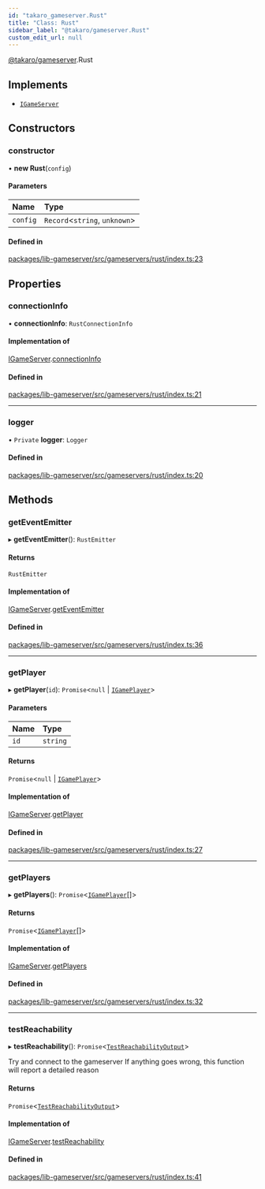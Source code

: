 ```yaml
---
id: "takaro_gameserver.Rust"
title: "Class: Rust"
sidebar_label: "@takaro/gameserver.Rust"
custom_edit_url: null
---
```


[@takaro/gameserver](../modules/takaro_gameserver.md).Rust

## Implements

- [`IGameServer`](../interfaces/takaro_gameserver.IGameServer.md)

## Constructors

### constructor

• **new Rust**(`config`)

#### Parameters

| Name | Type |
| :------ | :------ |
| `config` | `Record`<`string`, `unknown`\> |

#### Defined in

[packages/lib-gameserver/src/gameservers/rust/index.ts:23](https://github.com/niekcandaele/Takaro/blob/91fb19b/packages/lib-gameserver/src/gameservers/rust/index.ts#L23)

## Properties

### connectionInfo

• **connectionInfo**: `RustConnectionInfo`

#### Implementation of

[IGameServer](../interfaces/takaro_gameserver.IGameServer.md).[connectionInfo](../interfaces/takaro_gameserver.IGameServer.md#connectioninfo)

#### Defined in

[packages/lib-gameserver/src/gameservers/rust/index.ts:21](https://github.com/niekcandaele/Takaro/blob/91fb19b/packages/lib-gameserver/src/gameservers/rust/index.ts#L21)

___

### logger

• `Private` **logger**: `Logger`

#### Defined in

[packages/lib-gameserver/src/gameservers/rust/index.ts:20](https://github.com/niekcandaele/Takaro/blob/91fb19b/packages/lib-gameserver/src/gameservers/rust/index.ts#L20)

## Methods

### getEventEmitter

▸ **getEventEmitter**(): `RustEmitter`

#### Returns

`RustEmitter`

#### Implementation of

[IGameServer](../interfaces/takaro_gameserver.IGameServer.md).[getEventEmitter](../interfaces/takaro_gameserver.IGameServer.md#geteventemitter)

#### Defined in

[packages/lib-gameserver/src/gameservers/rust/index.ts:36](https://github.com/niekcandaele/Takaro/blob/91fb19b/packages/lib-gameserver/src/gameservers/rust/index.ts#L36)

___

### getPlayer

▸ **getPlayer**(`id`): `Promise`<``null`` \| [`IGamePlayer`](takaro_gameserver.IGamePlayer.md)\>

#### Parameters

| Name | Type |
| :------ | :------ |
| `id` | `string` |

#### Returns

`Promise`<``null`` \| [`IGamePlayer`](takaro_gameserver.IGamePlayer.md)\>

#### Implementation of

[IGameServer](../interfaces/takaro_gameserver.IGameServer.md).[getPlayer](../interfaces/takaro_gameserver.IGameServer.md#getplayer)

#### Defined in

[packages/lib-gameserver/src/gameservers/rust/index.ts:27](https://github.com/niekcandaele/Takaro/blob/91fb19b/packages/lib-gameserver/src/gameservers/rust/index.ts#L27)

___

### getPlayers

▸ **getPlayers**(): `Promise`<[`IGamePlayer`](takaro_gameserver.IGamePlayer.md)[]\>

#### Returns

`Promise`<[`IGamePlayer`](takaro_gameserver.IGamePlayer.md)[]\>

#### Implementation of

[IGameServer](../interfaces/takaro_gameserver.IGameServer.md).[getPlayers](../interfaces/takaro_gameserver.IGameServer.md#getplayers)

#### Defined in

[packages/lib-gameserver/src/gameservers/rust/index.ts:32](https://github.com/niekcandaele/Takaro/blob/91fb19b/packages/lib-gameserver/src/gameservers/rust/index.ts#L32)

___

### testReachability

▸ **testReachability**(): `Promise`<[`TestReachabilityOutput`](takaro_gameserver.TestReachabilityOutput.md)\>

Try and connect to the gameserver
If anything goes wrong, this function will report a detailed reason

#### Returns

`Promise`<[`TestReachabilityOutput`](takaro_gameserver.TestReachabilityOutput.md)\>

#### Implementation of

[IGameServer](../interfaces/takaro_gameserver.IGameServer.md).[testReachability](../interfaces/takaro_gameserver.IGameServer.md#testreachability)

#### Defined in

[packages/lib-gameserver/src/gameservers/rust/index.ts:41](https://github.com/niekcandaele/Takaro/blob/91fb19b/packages/lib-gameserver/src/gameservers/rust/index.ts#L41)
